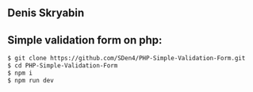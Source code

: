 ## Denis Skryabin

##  Simple validation form on php:
```sh
$ git clone https://github.com/SDen4/PHP-Simple-Validation-Form.git
$ cd PHP-Simple-Validation-Form
$ npm i
$ npm run dev
```